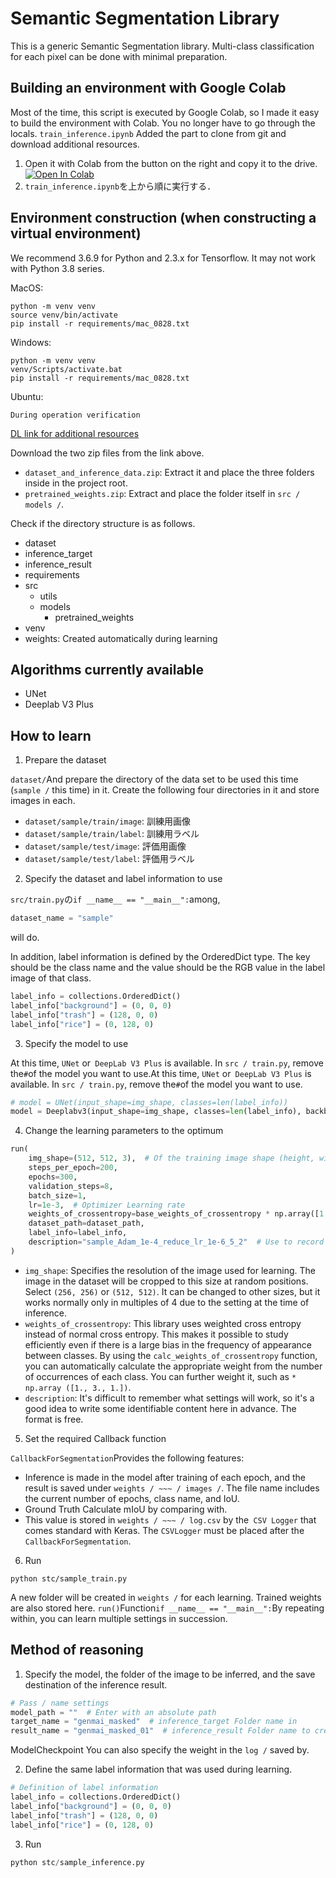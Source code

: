 # Semantic Segmentation Library

This is a generic Semantic Segmentation library. Multi-class classification for each pixel can be done with minimal preparation.

## Building an environment with Google Colab
Most of the time, this script is executed by Google Colab, so I made it easy to build the environment with Colab.
You no longer have to go through the locals.
`train_inference.ipynb` Added the part to clone from git and download additional resources.

1. Open it with Colab from the button on the right and copy it to the drive.
[![Open In Colab](https://colab.research.google.com/assets/colab-badge.svg)](https://colab.research.google.com/github/kubotaissei/misc/blob/master/train_inference.ipynb)
2. `train_inference.ipynb`を上から順に実行する．

## Environment construction (when constructing a virtual environment)
We recommend 3.6.9 for Python and 2.3.x for Tensorflow. It may not work with Python 3.8 series.

MacOS:
```
python -m venv venv
source venv/bin/activate
pip install -r requirements/mac_0828.txt
```

Windows:
```
python -m venv venv
venv/Scripts/activate.bat
pip install -r requirements/mac_0828.txt
```

Ubuntu:
```
During operation verification
```

[DL link for additional resources](https://www.dropbox.com/sh/i2r8t74riiijw5p/AADz1guLg0-x__EGM5_t4nUJa?dl=0)

Download the two zip files from the link above. 
- `dataset_and_inference_data.zip`: Extract it and place the three folders inside in the project root.
- `pretrained_weights.zip`: Extract and place the folder itself in `src / models /`.

Check if the directory structure is as follows.
- dataset
- inference_target
- inference_result
- requirements
- src
    - utils
    - models
        - pretrained_weights
- venv
- weights: Created automatically during learning


## Algorithms currently available

- UNet
- Deeplab V3 Plus


## How to learn

1. Prepare the dataset

`dataset/`And prepare the directory of the data set to be used this time (`sample /` this time) in it.
Create the following four directories in it and store images in each.
- `dataset/sample/train/image`: 訓練用画像
- `dataset/sample/train/label`: 訓練用ラベル
- `dataset/sample/test/image`: 評価用画像
- `dataset/sample/test/label`: 評価用ラベル

2. Specify the dataset and label information to use

`src/train.py`の`if __name__ == "__main__":`among,

``` python
dataset_name = "sample"
```
will do.

In addition, label information is defined by the OrderedDict type. The key should be the class name and the value should be the RGB value in the label image of that class.
``` python
label_info = collections.OrderedDict()
label_info["background"] = (0, 0, 0)
label_info["trash"] = (128, 0, 0)
label_info["rice"] = (0, 128, 0)
```


3. Specify the model to use

At this time, `UNet` or` DeepLab V3 Plus` is available. In `src / train.py`, remove the` # `of the model you want to use.At this time, `UNet` or` DeepLab V3 Plus` is available. In `src / train.py`, remove the` # `of the model you want to use.

``` python
# model = UNet(input_shape=img_shape, classes=len(label_info))
model = Deeplabv3(input_shape=img_shape, classes=len(label_info), backbone="xception", activation='softmax')
```

4. Change the learning parameters to the optimum
``` python
run(
    img_shape=(512, 512, 3),  # Of the training image shape (height, width, channel)
    steps_per_epoch=200,
    epochs=300,
    validation_steps=8,
    batch_size=1,
    lr=1e-3,  # Optimizer Learning rate
    weights_of_crossentropy=base_weights_of_crossentropy * np.array([1., 3., 1.]),
    dataset_path=dataset_path,
    label_info=label_info,
    description="sample_Adam_1e-4_reduce_lr_1e-6_5_2"  # Use to record what kind of setting you learned (free format)
)
```

- `img_shape`: Specifies the resolution of the image used for learning. The image in the dataset will be cropped to this size at random positions. Select `(256, 256)` or `(512, 512)`. It can be changed to other sizes, but it works normally only in multiples of 4 due to the setting at the time of inference.
- `weights_of_crossentropy`: This library uses weighted cross entropy instead of normal cross entropy.
This makes it possible to study efficiently even if there is a large bias in the frequency of appearance between classes.
By using the `calc_weights_of_crossentropy` function, you can automatically calculate the appropriate weight from the number of occurrences of each class. You can further weight it, such as `* np.array ([1., 3., 1.])`.
- `description`: It's difficult to remember what settings will work, so it's a good idea to write some identifiable content here in advance. The format is free.

5. Set the required Callback function

`CallbackForSegmentation`Provides the following features:

- Inference is made in the model after training of each epoch, and the result is saved under `weights / ~~~ / images /`. The file name includes the current number of epochs, class name, and IoU.
- Ground Truth Calculate mIoU by comparing with.
- This value is stored in `weights / ~~~ / log.csv` by the` CSV Logger` that comes standard with Keras. The `CSVLogger` must be placed after the` CallbackForSegmentation`.

6. Run
```
python stc/sample_train.py
```
A new folder will be created in `weights /` for each learning. Trained weights are also stored here.
`run()`Function`if __name__ == "__main__":`By repeating within, you can learn multiple settings in succession.

## Method of reasoning

1. Specify the model, the folder of the image to be inferred, and the save destination of the inference result.

``` python
# Pass / name settings
model_path = ""  # Enter with an absolute path
target_name = "genmai_masked"  # inference_target Folder name in
result_name = "genmai_masked_01"  # inference_result Folder name to create
```

ModelCheckpoint You can also specify the weight in the `log /` saved by.

2. Define the same label information that was used during learning.

``` python
# Definition of label information
label_info = collections.OrderedDict()
label_info["background"] = (0, 0, 0)
label_info["trash"] = (128, 0, 0)
label_info["rice"] = (0, 128, 0)
```

3. Run
``` python
python stc/sample_inference.py
```
